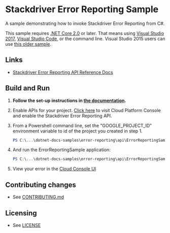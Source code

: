 # Stackdriver Error Reporting Sample

A sample demonstrating how to invoke Stackdriver Error Reporting from C#.

This sample requires [.NET Core 2.0](https://www.microsoft.com/net/core) or later.  That means using 
[Visual Studio 2017](https://www.visualstudio.com/), [Visual Studio Code](https://code.visualstudio.com/), 
or the command line.  Visual Studio 2015 users can use 
[this older sample](https://github.com/GoogleCloudPlatform/dotnet-docs-samples/tree/vs2015/error-reporting/api).

## Links

- [Stackdriver Error Reporting API Reference Docs](https://cloud.google.com/error-reporting/reference/rest/)

## Build and Run

1.  **Follow the set-up instructions in [the documentation](https://cloud.google.com/dotnet/docs/setup).**

2.  Enable APIs for your project.
    [Click here](https://console.cloud.google.com/flows/enableapi?apiid=clouderrorreporting.googleapis.com&showconfirmation=true)
    to visit Cloud Platform Console and enable the Stackdriver Error Reporting API.

3.  From a Powershell command line, set the "GOOGLE_PROJECT_ID" environment variable to id of the project you created in step 1.

    ```ps1
    PS C:\...\dotnet-docs-samples\error-reporting\api\ErrorReportingSample> $env:GOOGLE_PROJECT_ID="your project id"
    ```


4.  And run the ErrorReportingSample application:
    ```ps1
    PS C:\...\dotnet-docs-samples\error-reporting\api\ErrorReportingSample> dotnet run
    ```

4.  View your error in the [Cloud Console UI](https://console.cloud.google.com/errors)
	
## Contributing changes

* See [CONTRIBUTING.md](../../CONTRIBUTING.md)

## Licensing

* See [LICENSE](../../LICENSE)